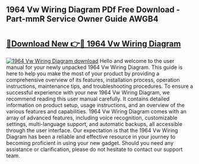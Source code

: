 ## 1964 Vw Wiring Diagram PDf Free Download - Part-mmR Service Owner Guide AWGB4

# <h2><a href="http://dfqu73v.blite.top/?on=1964+Vw+Wiring+Diagram">🔗Download New 👉🔴 1964 Vw Wiring Diagram</a></h2>

[![1964 Vw Wiring Diagram download](https://i.imgur.com/lujVjoI.png)](http://dfqu73v.blite.top/?on=1964+Vw+Wiring+Diagram)
Hello and welcome to the user manual for your newly unpacked 1964 Vw Wiring Diagram. This guide is here to help you make the most of your product by providing a comprehensive overview of its features, installation process, operation instructions, maintenance tips, and troubleshooting procedures. To ensure a successful experience with your new 1964 Vw Wiring Diagram, we recommend reading this user manual carefully. It contains detailed information on product setup, usage instructions, and an overview of the various features and capabilities. 1964 Vw Wiring Diagram comes with an array of advanced features, including voice recognition, customizable settings, multi-language support, and automatic backups, all accessible through the user interface. Our expectation is that the 1964 Vw Wiring Diagram has been a reliable and effective resource in your journey to becoming proficient in using your new gadget. Should you need any assistance or clarification, please do not hesitate to contact our support team.
